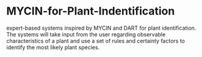 # MYCIN-for-Plant-Indentification
expert-based systems inspired by MYCIN and DART for plant identification. The systems will take input from the user regarding observable characteristics of a plant and use a set of rules and certainty factors to identify the most likely plant species.
